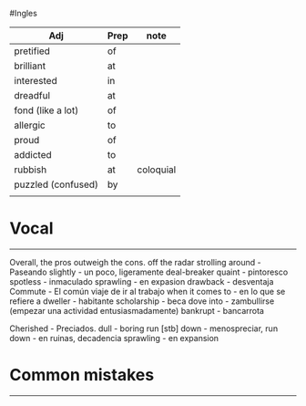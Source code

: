
#Ingles 

| Adj                     | Prep | note      |
| ----------------------- | ---- | --------- |
| pretified               | of   |           |
| brilliant               | at   |           |
| interested              | in   |           |
| dreadful                | at   |           |
| fond       (like a lot) | of   |           |
| allergic                | to   |           |
| proud                   | of   |           |
| addicted                | to   |           |
| rubbish                 | at   | coloquial |
| puzzled  (confused)     | by   |           |
|                         |      |           |

# Vocal
---
Overall, the pros outweigh the cons.
off the radar
strolling around - Paseando
slightly - un poco, ligeramente 
deal-breaker 
quaint - pintoresco
spotless - inmaculado
sprawling - en expasion 
drawback - desventaja
Commute - El común viaje de ir al trabajo
when it comes to - en lo que se refiere a
dweller - habitante
scholarship - beca
dove into - zambullirse (empezar una actividad entusiasmadamente)
bankrupt - bancarrota

Cherished - Preciados. 
dull - boring
run [stb] down - menospreciar, 
run down - en ruinas, decadencia
sprawling - en expansion 

# Common mistakes
---


